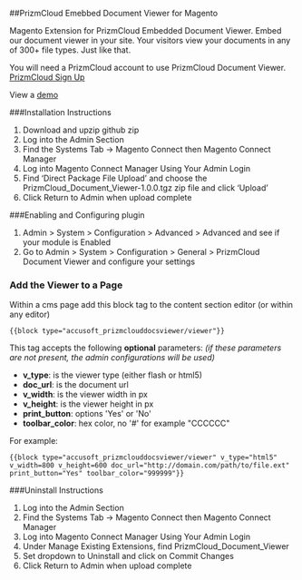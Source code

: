 ##PrizmCloud Emebbed Document Viewer for Magento

Magento Extension for PrizmCloud Embedded Document Viewer. Embed our document viewer in your site. Your visitors view your documents in any of 300+ file types. Just like that.

You will need a PrizmCloud account to use PrizmCloud Document Viewer. [PrizmCloud Sign Up](http://prizmcloud.accusoft.com/register.html "PrizmCloud") 

View a [demo](http://prizmcloud.accusoft.com/demo.html)

###Installation Instructions

1. Download and upzip github zip
2. Log into the Admin Section
3. Find the Systems Tab -> Magento Connect then Magento Connect Manager
4. Log into Magento Connect Manager Using Your Admin Login
5. Find ‘Direct Package File Upload’ and choose the PrizmCloud_Document_Viewer-1.0.0.tgz zip file and click ‘Upload’
6. Click Return to Admin when upload complete

###Enabling and Configuring plugin

1. Admin > System > Configuration > Advanced > Advanced and see if your module is Enabled
2. Go to Admin > System > Configuration > General > PrizmCloud Document Viewer and configure your settings

### Add the Viewer to a Page

Within a cms page add this block tag to the content section editor (or within any editor)

```
{{block type="accusoft_prizmclouddocsviewer/viewer"}}
```
This tag accepts the following **optional** parameters: *(if these parameters are not present, the admin configurations will be used)*

* **v_type**: is the viewer type (either flash or html5)
* **doc_url**: is the document url
* **v_width**: is the viewer width in px
* **v_height**: is the viewer height in px
* **print_button**: options 'Yes' or 'No'
* **toolbar_color**: hex color, no '#' for example "CCCCCC"

For example:
```
{{block type="accusoft_prizmclouddocsviewer/viewer" v_type="html5" v_width=800 v_height=600 doc_url="http://domain.com/path/to/file.ext" print_button="Yes" toolbar_color="999999"}}
```

###Uninstall Instructions
1. Log into the Admin Section
2. Find the Systems Tab -> Magento Connect then Magento Connect Manager
3. Log into Magento Connect Manager Using Your Admin Login
4. Under Manage Existing Extensions, find PrizmCloud_Document_Viewer
5. Set dropdown to Uninstall and click on Commit Changes
6. Click Return to Admin when upload complete


